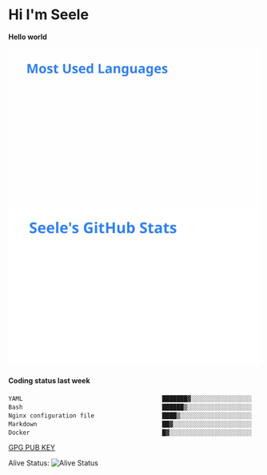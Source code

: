 <h1>Hi I'm Seele</h1>

<b>Hello world</b>

<img src='/assets/top-langs.svg' alt="Seele's github langs"> <img src='/assets/stats.svg' alt="Seele's github stats" >

<h4>Coding status last week </h4>

<!--START_SECTION:waka-->

```txt
YAML                                       ███████▓░░░░░░░░░░░░░░░░░   31.30 %
Bash                                       ██████▒░░░░░░░░░░░░░░░░░░   25.75 %
Nginx configuration file                   ████▒░░░░░░░░░░░░░░░░░░░░   17.06 %
Markdown                                   ██▓░░░░░░░░░░░░░░░░░░░░░░   10.68 %
Docker                                     █▓░░░░░░░░░░░░░░░░░░░░░░░   07.31 %
```

<!--END_SECTION:waka-->

[GPG PUB KEY](https://keys.openpgp.org/vks/v1/by-fingerprint/3FCE91BF5B9666B55B67213C4C57B7824A5B6680)

Alive Status: ![Alive Status](https://hc.dvd.moe/badge/60bc779b-9835-415f-9cb9-15fd9d/ZsLaAAbE.svg)

